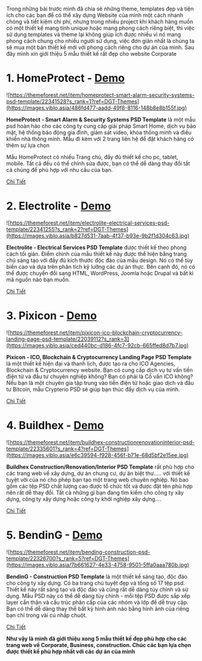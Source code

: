 Trong những bài trước mình đã chia sẻ những theme, templates đẹp và tiện ích cho các bạn để có thể xây dựng Website của mình một cách nhanh chóng và tiết kiệm chi phí, nhưng trong nhiều project khi khách hàng muốn có một thiết kế mang tính unique hoặc mang phong cách riêng biệt, thì việc sử dụng templates và theme lại không giúp ích được nhiều vì nó mang phong cách chung cho nhiều người sử dụng, việc đơn giản nhất là chúng ta sẽ mua một bản thiết kế mới với phong cách riêng cho dự án của mình. Sau đây mình xin giới thiệu 5 mẫu thiết kế rất đẹp cho website Corporate
# 1. HomeProtect - [Demo](https://themeforest.net/item/homeprotect-smart-alarm-security-systems-psd-template/22341528?s_rank=1?ref=DGT-Themes)
![https://themeforest.net/item/homeprotect-smart-alarm-security-systems-psd-template/22341528?s_rank=1?ref=DGT-Themes](https://images.viblo.asia/486fd477-aadd-49f8-8116-148b8e8b155f.jpg)

**HomeProtect - Smart Alarm & Security Systems PSD Template** là một mẫu psd hoàn hảo cho các công ty cung cấp giải pháp Smart Home, dịch vụ bảo mật, hệ thống báo động gia đình, giám sát video, khóa thông minh và điều khiển nhà thông minh. Mẫu đi kèm với 2 trang liên hệ để đặt khách hàng có thêm sự lựa chọn

Mẫu HomeProtect có nhiều Trang chủ, đầy đủ thiết kế cho pc, tablet, mobile. Tất cả đều có thể chỉnh sửa được, bạn có thể dễ dàng thay đổi tất cả chúng để phù hợp với nhu cầu của bạn.

[Chi Tiết](https://themeforest.net/item/homeprotect-smart-alarm-security-systems-psd-template/22341528?s_rank=1?ref=DGT-Themes)

# 2. Electrolite - [Demo](https://themeforest.net/item/electrolite-electrical-services-psd-template/22341255?s_rank=2?ref=DGT-Themes)
![https://themeforest.net/item/electrolite-electrical-services-psd-template/22341255?s_rank=2?ref=DGT-Themes](https://images.viblo.asia/b827d531-7aab-4f37-b93e-9b2f1d304c63.jpg)

**Electrolite - Electrical Services PSD Template** được thiết kế theo phong cách tối giản. Điểm chính của mẫu thiết kế này được thể hiện bằng trang chủ sáng tạo với đầy đủ kích thước độc đáo của mẫu design. Nó có thể tùy biến cao và dựa trên phân tích kỹ lưỡng các dự án thực. Bên cạnh đó, nó có thể được chuyển đổi sang HTML, WordPress, Joomla hoặc Drupal và bất kì mã nguồn nào bạn muốn.

[Chi Tiết](https://themeforest.net/item/electrolite-electrical-services-psd-template/22341255?s_rank=2?ref=DGT-Themes)

# 3. Pixicon - [Demo](https://themeforest.net/item/pixicon-ico-blockchain-cryptocurrency-landing-page-psd-template/22039112?s_rank=3)
![https://themeforest.net/item/pixicon-ico-blockchain-cryptocurrency-landing-page-psd-template/22039112?s_rank=3](https://images.viblo.asia/ced440bc-d186-4fc7-92cb-665ffed8d7b7.jpg)

**Pixicon - ICO, Blockchain & Cryptocurrency Landing Page PSD Template** là một thiết kế hiện đại và thanh lịch, được tạo ra cho ICO Agencies, Blockchain & Cryptocurrency website. Bạn có cung cấp dịch vụ tư vấn tiền điện tử và đầu tư chuyên nghiệp không? Bạn có phải là Cố vấn ICO không? Nếu bạn là một chuyên gia tập trung vào tiền điện tử hoặc giao dịch và đầu tư Bitcoin, mẫu Crypterio PSD sẽ giúp bạn thúc đẩy dịch vụ của mình.

[Chi Tiết](https://themeforest.net/item/pixicon-ico-blockchain-cryptocurrency-landing-page-psd-template/22039112?s_rank=3)

# 4. Buildhex - [Demo](https://themeforest.net/item/buildhex-constructionrenovationinterior-psd-template/22335601?s_rank=4?ref=DGT-Themes)
![https://themeforest.net/item/buildhex-constructionrenovationinterior-psd-template/22335601?s_rank=4?ref=DGT-Themes](https://images.viblo.asia/e6c39594-f928-456f-b71e-68d5bf2e15ee.jpg)

**Buildhex Construction/Renovation/Interior PSD Template** rất phù hợp cho các trang web về xây dựng, dự án chung cư, dự án biệt thư..... với thiết kế tuyệt vời của nó cho phép bạn tạo một trang web chuyên nghiệp. Nó bao gồm các tệp PSD chất lượng cao được tổ chức tốt và được đặt tên phù hợp nên rất dễ thay đổi. Tất cả những gì bạn đang tìm kiếm cho công ty xây dựng, công ty xây dựng hoặc công ty khởi nghiệp xây dựng….

[Chi Tiết](https://themeforest.net/item/buildhex-constructionrenovationinterior-psd-template/22335601?s_rank=4?ref=DGT-Themes)

# 5. BendinG - [Demo](https://themeforest.net/item/bending-construction-psd-template/22326700?s_rank=5?ref=DGT-Themes)
![https://themeforest.net/item/bending-construction-psd-template/22326700?s_rank=5?ref=DGT-Themes](https://images.viblo.asia/7b661627-4e33-4758-9501-5ffa0aaa780b.jpg)

**BendinG - Construction PSD Template** là một thiết kế sáng tạo, độc đáo cho công ty xây dựng. Có ba trang chủ tuyệt đẹp và tổng số 17 tệp psd. Thiết kế này rất sáng tạo và độc đáo và cũng rất dễ dàng tùy chỉnh và sử dụng. Mẫu PSD này có thể dễ dàng tùy chỉnh - mỗi tệp PSD được sắp xếp layer cẩn thận và cấu trúc phân cấp của các nhóm và lớp để dễ truy cập. Bạn có thể dễ dàng thay thế bất kỳ hình ảnh nào bằng hình ảnh của riêng bạn chỉ trong vài cú nhấp chuột.

[Chi Tiết](https://themeforest.net/item/bending-construction-psd-template/22326700?s_rank=5?ref=DGT-Themes)

**Như vậy là mình đã giới thiệu xong 5 mẫu thiết kế đẹp phù hợp cho các trang web về Corporate, Business, construction. Chúc các bạn lựa chọn được thiết kế phù hợp nhất với các dự án của mình**